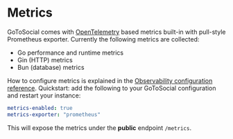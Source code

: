 # Metrics

GoToSocial comes with [OpenTelemetry][otel] based metrics built-in with pull-style Prometheus exporter. Currently the following metrics are collected:
* Go performance and runtime metrics
* Gin (HTTP) metrics
* Bun (database) metrics

How to configure metrics is explained in the [Observability configuration reference][obs]. Quickstart: add the following to your GoToSocial configuration and restart your instance:

```yaml
metrics-enabled: true
metrics-exporter: "prometheus"
```

This will expose the metrics under the **public** endpoint `/metrics`.

[otel]: https://opentelemetry.io/
[obs]: ../configuration/observability.md